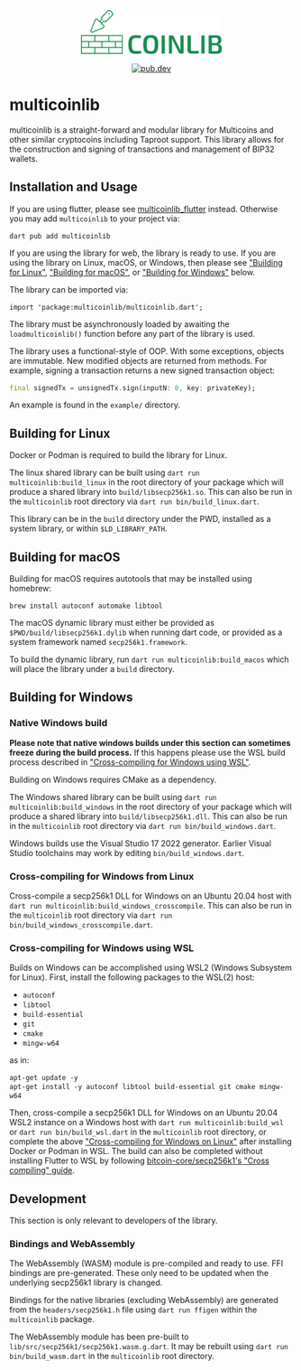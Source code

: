 <p align="center">
  <img
    src="https://raw.githubusercontent.com/KamaniasFaucet/multicoinlib/master/logo.svg"
    alt="multicoinlib"
    width="250px"
  >
</p>

<p align="center">
    <a href="https://pub.dev/packages/multicoinlib">
    <img alt="pub.dev" src="https://img.shields.io/pub/v/multicoinlib?logo=dart&label=pub.dev">
  </a>
</p>

# multicoinlib

multicoinlib is a straight-forward and modular library for Multicoins and other similar
cryptocoins including Taproot support. This library allows for the construction
and signing of transactions and management of BIP32 wallets.

## Installation and Usage

If you are using flutter, please see
[multicoinlib_flutter](https://pub.dev/packages/multicoinlib_flutter) instead. Otherwise
you may add `multicoinlib` to your project via:

```
dart pub add multicoinlib
```

If you are using the library for web, the library is ready to use. If you are
using the library on Linux, macOS, or Windows, then please see
["Building for Linux"](#building-for-linux),
["Building for macOS"](#building-for-macos), or
["Building for Windows"](#building-for-windows) below.

The library can be imported via:

```
import 'package:multicoinlib/multicoinlib.dart';
```

The library must be asynchronously loaded by awaiting the `loadmulticoinlib()`
function before any part of the library is used.

The library uses a functional-style of OOP. With some exceptions, objects are
immutable. New modified objects are returned from methods. For example, signing
a transaction returns a new signed transaction object:

```dart
final signedTx = unsignedTx.sign(inputN: 0, key: privateKey);
```

An example is found in the `example/` directory.

## Building for Linux

Docker or Podman is required to build the library for Linux.

The linux shared library can be built using `dart run multicoinlib:build_linux` in
the root directory of your package which will produce a shared library into
`build/libsecp256k1.so`. This can also be run in the `multicoinlib` root directory
via `dart run bin/build_linux.dart`.

This library can be in the `build` directory under the PWD, installed as a
system library, or within `$LD_LIBRARY_PATH`.

## Building for macOS

Building for macOS requires autotools that may be installed using homebrew:

```
brew install autoconf automake libtool
```

The macOS dynamic library must either be provided as
`$PWD/build/libsecp256k1.dylib` when running dart code, or provided as a system
framework named `secp256k1.framework`.

To build the dynamic library, run `dart run multicoinlib:build_macos` which will
place the library under a `build` directory.

## Building for Windows

### Native Windows build

**Please note that native windows builds under this section can sometimes freeze
during the build process.** If this happens please use the WSL build process
described in
["Cross-compiling for Windows using WSL"](#cross-compiling-for-windows-using-wsl).

Building on Windows requires CMake as a dependency.

The Windows shared library can be built using `dart run multicoinlib:build_windows` in
the root directory of your package which will produce a shared library into
`build/libsecp256k1.dll`. This can also be run in the `multicoinlib` root directory
via `dart run bin/build_windows.dart`.

Windows builds use the Visual Studio 17 2022 generator.  Earlier Visual Studio
toolchains may work by editing `bin/build_windows.dart`.

### Cross-compiling for Windows from Linux

Cross-compile a secp256k1 DLL for Windows on an Ubuntu 20.04 host with
`dart run multicoinlib:build_windows_crosscompile`. This can also be run in the
`multicoinlib` root directory via `dart run bin/build_windows_crosscompile.dart`.

### Cross-compiling for Windows using WSL

Builds on Windows can be accomplished using WSL2 (Windows Subsystem for Linux).
First, install the following packages to the WSL(2) host:

 - `autoconf`
 - `libtool`
 - `build-essential`
 - `git`
 - `cmake`
 - `mingw-w64`

as in:

```
apt-get update -y
apt-get install -y autoconf libtool build-essential git cmake mingw-w64
```

Then, cross-compile a secp256k1 DLL for Windows on an Ubuntu 20.04 WSL2 instance
on a Windows host with `dart run multicoinlib:build_wsl` or
`dart run bin/build_wsl.dart` in the `multicoinlib` root directory, or complete the
above
["Cross-compiling for Windows on Linux"](#cross-compiling-for-windows-from-linux)
after installing Docker or Podman in WSL. The build can also be completed
without installing Flutter to WSL by following
[bitcoin-core/secp256k1's "Cross compiling" guide](https://github.com/bitcoin-core/secp256k1?tab=readme-ov-file#cross-compiling).

## Development

This section is only relevant to developers of the library.

### Bindings and WebAssembly

The WebAssembly (WASM) module is pre-compiled and ready to use. FFI bindings
are pre-generated. These only need to be updated when the underlying secp256k1
library is changed.

Bindings for the native libraries (excluding WebAssembly) are generated from the
`headers/secp256k1.h` file using `dart run ffigen` within the `multicoinlib` package.

The WebAssembly module has been pre-built to
`lib/src/secp256k1/secp256k1.wasm.g.dart`. It may be rebuilt using `dart run
bin/build_wasm.dart` in the `multicoinlib` root directory.
